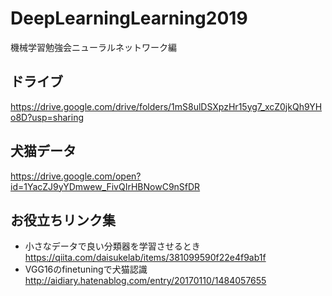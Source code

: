 # DeepLearningLearning2019
機械学習勉強会ニューラルネットワーク編

## ドライブ
https://drive.google.com/drive/folders/1mS8ulDSXpzHr15yg7_xcZ0jkQh9YHo8D?usp=sharing

## 犬猫データ
https://drive.google.com/open?id=1YacZJ9yYDmwew_FivQIrHBNowC9nSfDR

## お役立ちリンク集
- 小さなデータで良い分類器を学習させるとき https://qiita.com/daisukelab/items/381099590f22e4f9ab1f
- VGG16のfinetuningで犬猫認識 http://aidiary.hatenablog.com/entry/20170110/1484057655
